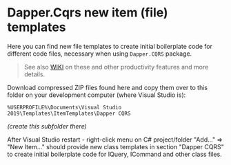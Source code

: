 # Dapper.Cqrs new item (file) templates

Here you can find new file templates to create initial boilerplate code for different code files, necessary when using `Dapper.CQRS` package.

> See also [WIKI](https://github.com/salixzs/Dapper.Cqrs/wiki/Productivity) on these and other productivity features and more details.

Download compressed ZIP files found here and copy them over to this folder on your development computer (where Visual Studio is):

```text
%USERPROFILE%\Documents\Visual Studio 2019\Templates\ItemTemplates\Dapper CQRS
```
*(create this subfolder there)*

After Visual Studio restart - right-click menu on C# project/folder "Add..." => "New Item..." should provide new class templates in section "Dapper CQRS" to create initial boilerplate code for IQuery, ICommand and other class files.